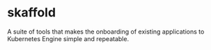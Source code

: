 skaffold
=============

A suite of tools that makes the onboarding of existing applications to Kubernetes Engine simple and repeatable.